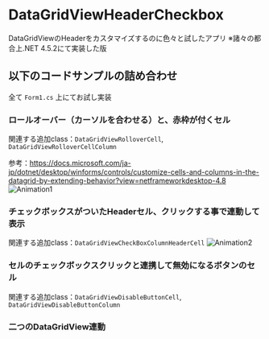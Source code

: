 # DataGridViewHeaderCheckbox
DataGridViewのHeaderをカスタマイズするのに色々と試したアプリ
※諸々の都合上.NET 4.5.2にて実装した版

## 以下のコードサンプルの詰め合わせ
全て `Form1.cs` 上にてお試し実装

### ロールオーバー（カーソルを合わせる）と、赤枠が付くセル
関連する追加class：`DataGridViewRolloverCell`,  `DataGridViewRolloverCellColumn`

参考：https://docs.microsoft.com/ja-jp/dotnet/desktop/winforms/controls/customize-cells-and-columns-in-the-datagrid-by-extending-behavior?view=netframeworkdesktop-4.8
![Animation1](https://user-images.githubusercontent.com/41602570/120915771-9e8dd000-c6e0-11eb-9f63-48d6ac51d640.gif)


### チェックボックスがついたHeaderセル、クリックする事で連動して表示
関連する追加class：`DataGridViewCheckBoxColumnHeaderCell`
![Animation2](https://user-images.githubusercontent.com/41602570/120915868-1956eb00-c6e1-11eb-904f-fc3dd7aed06f.gif)


### セルのチェックボックスクリックと連携して無効になるボタンのセル
関連する追加class：`DataGridViewDisableButtonCell`,  `DataGridViewDisableButtonColumn`

### 二つのDataGridView連動

